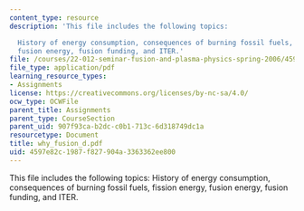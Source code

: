 ```yaml
---
content_type: resource
description: 'This file includes the following topics:

  History of energy consumption, consequences of burning fossil fuels, fission energy,
  fusion energy, fusion funding, and ITER.'
file: /courses/22-012-seminar-fusion-and-plasma-physics-spring-2006/4597e82c1987f827904a3363362ee800_why_fusion_d.pdf
file_type: application/pdf
learning_resource_types:
- Assignments
license: https://creativecommons.org/licenses/by-nc-sa/4.0/
ocw_type: OCWFile
parent_title: Assignments
parent_type: CourseSection
parent_uid: 907f93ca-b2dc-c0b1-713c-6d318749dc1a
resourcetype: Document
title: why_fusion_d.pdf
uid: 4597e82c-1987-f827-904a-3363362ee800
---
```

This file includes the following topics:
History of energy consumption, consequences of burning fossil fuels, fission energy, fusion energy, fusion funding, and ITER.